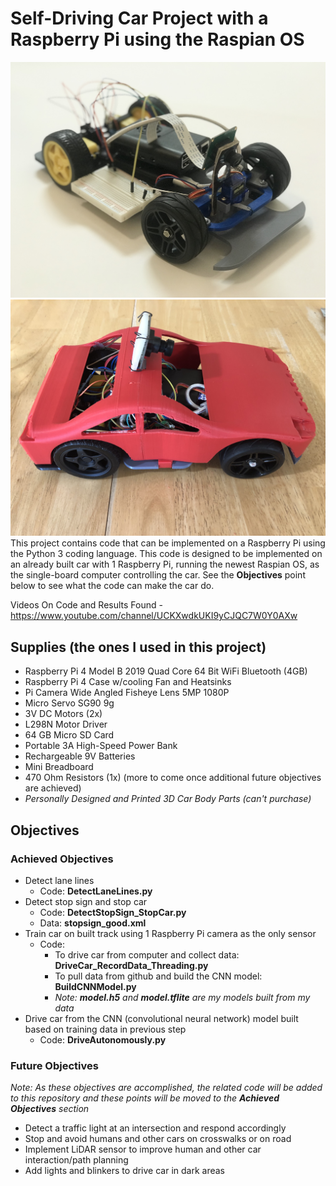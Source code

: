 # Self-Driving Car Project with a Raspberry Pi using the Raspian OS
![Front of Car](/readme_assets/IMG_6002.jpg) 
![Car Body](/readme_assets/IMG_4112.JPG)
This project contains code that can be implemented on a Raspberry Pi using the Python 3 coding language. This code is designed to be implemented on an already built car with 1 Raspberry Pi, running the newest Raspian OS, as the single-board computer controlling the car. See the **Objectives** point below to see what the code can make the car do.

Videos On Code and Results Found - https://www.youtube.com/channel/UCKXwdkUKI9yCJQC7W0Y0AXw

## Supplies (the ones I used in this project)
* Raspberry Pi 4 Model B 2019 Quad Core 64 Bit WiFi Bluetooth (4GB)
* Raspberry Pi 4 Case w/cooling Fan and Heatsinks
* Pi Camera Wide Angled Fisheye Lens 5MP 1080P
* Micro Servo SG90 9g
* 3V DC Motors (2x)
* L298N Motor Driver
* 64 GB Micro SD Card
* Portable 3A High-Speed Power Bank
* Rechargeable 9V Batteries
* Mini Breadboard
* 470 Ohm Resistors (1x) (more to come once additional future objectives are achieved)
* _Personally Designed and Printed 3D Car Body Parts (can't purchase)_

## Objectives
### Achieved Objectives
* Detect lane lines
  * Code: **DetectLaneLines.py**
* Detect stop sign and stop car 
  * Code: **DetectStopSign_StopCar.py**
  * Data: **stopsign_good.xml**
* Train car on built track using 1 Raspberry Pi camera as the only sensor
  * Code: 
    * To drive car from computer and collect data: **DriveCar_RecordData_Threading.py**
    * To pull data from github and build the CNN model: **BuildCNNModel.py**
    * _Note: **model.h5** and **model.tflite** are my models built from my data_
* Drive car from the CNN (convolutional neural network) model built based on training data in previous step
  * Code: **DriveAutonomously.py**

### Future Objectives
_Note: As these objectives are accomplished, the related code will be added to this repository and these points will be moved to the **Achieved Objectives** section_

* Detect a traffic light at an intersection and respond accordingly
* Stop and avoid humans and other cars on crosswalks or on road
* Implement LiDAR sensor to improve human and other car interaction/path planning
* Add lights and blinkers to drive car in dark areas
